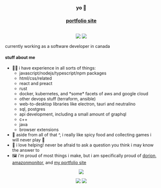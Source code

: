 <div align="center">
  <h3>yo 🐎</h3>
  <h3><a href="https://spikehd.dev">portfolio site</a></h3>
  <br/>
  <img src="https://badges.pufler.dev/years/SpikeHD" /> <img src="https://badges.pufler.dev/visits/SpikeHD/SpikeHD" />
</div>

<p>
  currently working as a software developer in canada
</p>

<h4>stuff about me</h4>
<ul>
  <li>👨‍💻 i have experience in all sorts of things:
    <ul>
      <li>javascript/nodejs/typescript/npm packages</li>
      <li>html/css/related</li>
      <li>react and preact</li>
      <li>rust</li>
      <li>docker, kubernetes, and *some* facets of aws and google cloud</li>
      <li>other devops stuff (terraform, ansible)</li>
      <li>web-to-desktop libraries like electron, tauri and neutralino</li>
      <li>sql, postgres</li>
      <li>api development, including a small amount of graphql</li>
      <li>c++</li>
      <li>java</li>
      <li>browser extensions</li>
    </ul>
  </li>
  <li>🍲 aside from all of that ^, i really like spicy food and collecting games i will never play 🤪
  <li>💙 i love helping! never be afraid to ask a question you think i may know the answer to</li>
  <li>🖼️ i'm proud of most things i make, but i am specifically proud of <a href="https://github.com/SpikeHD/Dorion">dorion</a>, <a href="https://github.com/SpikeHD/AmazonMonitor">amazonmonitor</a>, and <a href="https://github.com/SpikeHD/spikehd.github.io">my portfolio site</a></li>
</ul>

<div align="center">
  
  ![](http://github-profile-summary-cards.vercel.app/api/cards/profile-details?username=SpikeHD&theme=nord_dark)
  
  ![](http://github-profile-summary-cards.vercel.app/api/cards/repos-per-language?username=SpikeHD&theme=nord_dark)
  ![](http://github-profile-summary-cards.vercel.app/api/cards/stats?username=spikehd&theme=nord_dark) 
</div>
